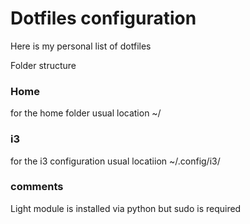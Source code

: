 # Dotfiles configuration

Here is my personal list of dotfiles

Folder structure

### Home
for the home folder
usual location ~/

### i3
for the i3 configuration
usual locatiion ~/.config/i3/

### comments
Light module is installed via python but sudo is required
